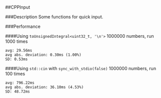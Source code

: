 ##CPPInput

###Description
Some functions for quick input.

###Performance

####Using `toUnsignedIntegral<uint32_t, '\n'>`
1000000 numbers, run 1000 times
```
avg: 29.56ms
avg abs. deviation: 0.30ms (1.00%)
SD: 0.53ms
```

####Using `std::cin` with `sync_with_stdio(false)`
1000000 numbers, run 100 times
```
avg: 796.22ms
avg abs. deviation: 36.10ms (4.53%)
SD: 48.72ms
```
